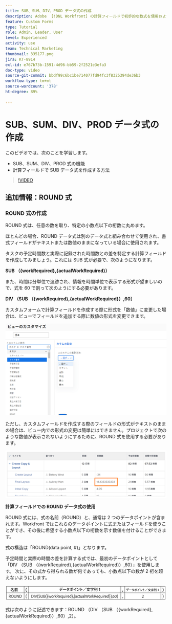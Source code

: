 ```yaml
---
title: SUB、SUM、DIV、PROD データ式の作成
description: Adobe  [!DNL Workfront] の計算フィールドで初歩的な数式を使用および作成する方法を説明します。
feature: Custom Forms
type: Tutorial
role: Admin, Leader, User
level: Experienced
activity: use
team: Technical Marketing
thumbnail: 335177.png
jira: KT-8914
exl-id: e767b73b-1591-4d96-bb59-2f2521e3efa3
doc-type: video
source-git-commit: bbdf99c6bc1be714077fd94fc3f8325394de36b3
workflow-type: tm+mt
source-wordcount: '378'
ht-degree: 89%

---
```


# SUB、SUM、DIV、PROD データ式の作成

このビデオでは、次のことを学習します。

* SUB、SUM、DIV、PROD 式の機能
* 計算フィールドで SUB データ式を作成する方法

>[!VIDEO](https://video.tv.adobe.com/v/335177/?quality=12&learn=on&enablevpops=1)

## 追加情報：ROUND 式

### ROUND 式の作成

ROUND 式は、任意の数を取り、特定の小数点以下の桁数に丸めます。

ほとんどの場合、ROUND データ式は別のデータ式と組み合わせて使用され、書式フィールドがテキストまたは数値のままになっている場合に使用されます。

タスクの予定時間数と実際に記録された時間数との差を特定する計算フィールドを作成してみましょう。これには SUB 式が必要で、次のようになります。

**SUB （{workRequired},{actualWorkRequired}）**

また、時間は分単位で追跡され、情報を時間単位で表示する形式が望ましいので、式を 60 で割って次のようにする必要があります。

**DIV （SUB （{workRequired},{actualWorkRequired}）,60）**

カスタムフォームで計算フィールドを作成する際に形式を「数値」に変更した場合は、ビューでフィールドを追加する際に数値の形式を変更できます。

![ワークロードバランサーと稼働率レポート](assets/round01.png)

ただし、カスタムフィールドを作成する際のフィールドの形式がテキストのままの場合は、ビュー内での形式の変更は簡単にはできません。プロジェクトで次のような数値が表示されないようにするために、ROUND 式を使用する必要があります。

![ワークロードバランサーと稼働率レポート](assets/round02.png)

<b>計算フィールドでの ROUND データ式の使用</b>

ROUND 式には、式の名前（ROUND）と、通常は 2 つのデータポイントが含まれます。Workfront ではこれらのデータポイントに式またはフィールドを使うことができ、その後に希望する小数点以下の桁数を示す数値を付けることができます。

式の構造は「ROUND(data point, #)」となります。

予定時間と実際の時間の差を計算する式では、最初のデータポイントとして「DIV （SUB （{workRequired},{actualWorkRequired}）,60）」を使用します。 次に、その式から得られる数が何であっても、小数点以下の数が 2 桁を超えないようにします。

![ワークロードバランサーと稼働率レポート](assets/round03.png)

式は次のように記述できます：ROUND （DIV （SUB （{workRequired},{actualWorkRequired}）,60）,2）。

